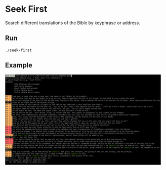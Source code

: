 # Seek First 

Search different translations of the Bible by keyphrase or address.

## Run

```
./seek-first
```

## Example 

![Fetch Text](images/sf-all.png "Fetch address and search")
